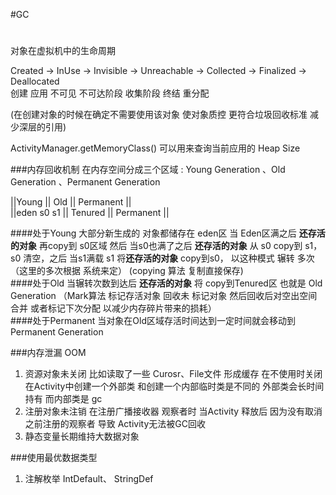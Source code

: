 #GC

#
对象在虚拟机中的生命周期

Created -> InUse -> Invisible -> Unreachable -> Collected -> Finalized -> Deallocated  
 创建       应用      不可见      不可达阶段        收集阶段      终结         重分配  

(在创建对象的时候在确定不需要使用该对象 使对象质控 更符合垃圾回收标准 减少深层的引用)

ActivityManager.getMemoryClass() 可以用来查询当前应用的 Heap Size

###内存回收机制
在内存空间分成三个区域 : Young Generation 、Old Generation 、Permanent Generation

||Young      ||  Old    ||  Permanent  ||  
||eden s0 s1 || Tenured || Permanent   ||

####处于Young
大部分新生成的 对象都储存在 eden区 当 Eden区满之后 **还存活的对象** 再copy到 s0区域 然后 当s0也满了之后 **还存活的对象**
从 s0 copy到 s1，s0 清空，之后 当s1满载 s1 将**还存活的对象** copy到s0， 以这种模式 辗转 多次 （这里的多次根据
系统来定）  (copying 算法  复制直接保存)  
####处于Old
当辗转次数到达后 **还存活的对象** 将 copy到Tenured区 也就是 Old Generation （Mark算法  标记存活对象 回收未
标记对象 然后回收后对空出空间合并 或者标记下次分配  以减少内存碎片带来的损耗）  
####处于Permanent
 当对象在Old区域存活时间达到一定时间就会移动到Permanent Generation

 
###内存泄漏 OOM

1. 资源对象未关闭 
比如读取了一些 Curosr、File文件 形成缓存 在不使用时关闭   
 在Activity中创建一个外部类 和创建一个内部临时类是不同的 外部类会长时间持有 而内部类是 gc
2. 注册对象未注销
 在注册广播接收器 观察者时 当Activity 释放后 因为没有取消之前注册的观察者 导致 Activity无法被GC回收
3. 静态变量长期维持大数据对象


###使用最优数据类型 

1. 注解枚举
IntDefault、 StringDef

